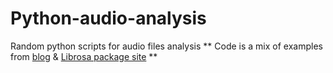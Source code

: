# Python-audio-analysis #
Random python scripts for audio files analysis
** Code is a mix of examples from [blog](https://towardsdatascience.com/extract-features-of-music-75a3f9bc265d) & [Librosa package site](https://librosa.org/) **
